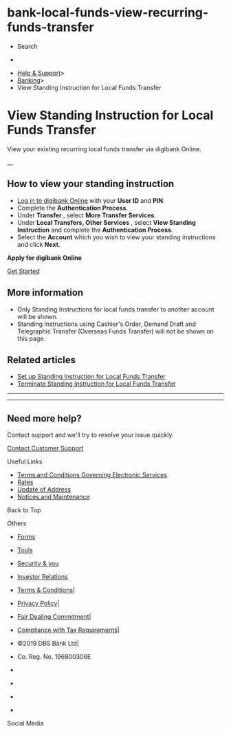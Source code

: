# bank-local-funds-view-recurring-funds-transfer

[](https://www.dbs.com.sg)

  * Search 

  * 


[](https://www.dbs.com.sg/personal/default.page) [](https://www.dbs.com.sg/personal/support/bank-local-funds-view-recurring-funds-transfer.html)

  * [Help & Support](https://www.dbs.com.sg/personal/support/home.html)>
  * [Banking](https://www.dbs.com.sg/personal/support/banking-product.html)>
  * View Standing Instruction for Local Funds Transfer



# View Standing Instruction for Local Funds Transfer

View your existing recurring local funds transfer via digibank Online.

__

## How to view your standing instruction

  * [Log in to digibank Online](https://internet-banking.dbs.com.sg/) with your **User ID** and **PIN**.
  * Complete the **Authentication Process**.
  * Under **Transfer** , select **More Transfer Services**.
  * Under **Local Transfers, Other Services** , select **View Standing Instruction** and complete the **Authentication Process**.
  * Select the **Account** which you wish to view your standing instructions and click **Next**.



**Apply for digibank Online**

[Get Started](https://internet-banking.dbs.com.sg/ibAPL/Welcome)

## More information

  * Only Standing Instructions for local funds transfer to another account will be shown.
  * Standing Instructions using Cashier's Order, Demand Draft and Telegraphic Transfer (Overseas Funds Transfer) will not be shown on this page.



## Related articles

  * [Set up Standing Instruction for Local Funds Transfer](https://www.dbs.com.sg/personal/support/bank-local-funds-transfer-setup-recurring-funds-transfer.html)
  * [Terminate Standing Instruction for Local Funds Transfer](https://www.dbs.com.sg/personal/support/bank-local-funds-terminate-recurring-funds-transfer.html)



* * *

* * *

## Need more help?

Contact support and we'll try to resolve your issue quickly.

[Contact Customer Support](https://www.dbs.com.sg/personal/contact-us.page)

Useful Links

  * [Terms and Conditions Governing Electronic Services](https://www.dbs.com.sg/personal/deposits/terms-conditions-electronic-services.page)
  * [Rates](https://www.dbs.com.sg/personal/rates-online/default.page)
  * [Update of Address](https://www.dbs.com.sg/personal/deposits/update-address.page)
  * [Notices and Maintenance](https://www.dbs.com.sg/personal/deposits/maintenance-schedule.page)



Back to Top

Others

  * [Forms](https://www.dbs.com.sg/personal/forms/default.page)
  * [Tools](https://www.dbs.com.sg/personal/calculators/default.page)
  * [Security & you](https://www.dbs.com.sg/personal/deposits/security-and-you/default.page)
  * [Investor Relations](https://www.dbs.com/investor/default.page)



  * [Terms & Conditions](https://www.dbs.com/terms/default.page)|
  * [Privacy Policy](https://www.dbs.com/privacy/default.page)|
  * [Fair Dealing Commitment](https://www.dbs.com/fairdealing/default.page)|
  * [Compliance with Tax Requirements](https://www.dbs.com.sg/personal/compliance-tax-requirements/index.html)|
  * ©2019 DBS Bank Ltd|
  * Co. Reg. No. 196800306E



  * [](https://www.facebook.com/dbs.sg)
  * [](https://twitter.com/dbsbank)
  * [](https://www.linkedin.com/company/dbs-bank)
  * [](https://www.youtube.com/dbs)



Social Media
